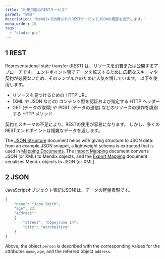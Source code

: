 ```yaml
---
title: "利用可能なRESTサービス"
parent: "統合"
description: "Mendixで消費されたRESTサービスとJSONの概要を提示します。"
menu_order: 15
tags:
  - "studio pro"
---
```


## 1 REST

Representational state transfer (REST) は、リソースを消費または公開するアプローチです。 エンドポイント間でデータを転送するために広範なスキーマや契約が必要ないため、そのシンプルさのために人気を博しています。 以下を使用します。

* リソースを見つけるための HTTP URL
* (XML や JSON などの) コンテンツ型を認証および指定する HTTP ヘッダー
* GET (データの取得) や POST (データの送信) などのリソースの操作を識別する HTTP メソッド

契約とスキーマの不足により、RESTの使用が容易になります。 しかし、多くのRESTエンドポイントは複雑なデータを返します。

The [JSON Structure](json-structures) document helps with giving structure to JSON data: from an example JSON snippet, a lightweight schema is extracted that is used in [Mapping Documents](mapping-documents). The [Import Mapping](import-mappings) document converts JSON (or XML) to Mendix objects, and the [Export Mapping](export-mappings) document serializes Mendix objects to JSON (or XML).

## 2 JSON

JavaScriptオブジェクト表記(JSON)は、データの軽量表現です。

```js
{
    "name": "John Smith",
    "age": 23,
    "address": 
    {
        "street": "Dopeylane 14",
        "city": "Worchestire"
    }
}
```

Above, the object `person` is described with the corresponding values for the attributes `name`, `age`, and the referred object `address`.
